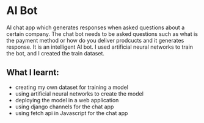 # AI Bot
AI chat app which generates responses when asked questions about a certain company.
The chat bot needs to be asked questions such as what is the payment method or how do you deliver prodcucts and it generates response.
It is an intelligent AI bot.
I used artificial neural networks to train the bot, and I created the train dataset.

## What I learnt:

- creating my own dataset for training a model
- using artificial neural networks to create the model
- deploying the model in a web application
- using django channels for the chat app
- using fetch api in Javascript for the chat app
